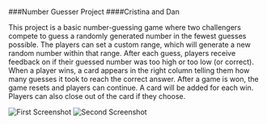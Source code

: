 ###Number Guesser Project
####Cristina and Dan

This project is a basic number-guessing game where two challengers compete to guess a randomly generated number in the fewest guesses possible. The players can set a custom range, which will generate a new random number within that range. After each guess, players receive feedback on if their guessed number was too high or too low (or correct). When a player wins, a card appears in the right column telling them how many guesses it took to reach the correct answer. After a game is won, the game resets and players can continue. A card will be added for each win. Players can also close out of the card if they choose.

![First Screenshot](https://i.imgur.com/yfIl6lV.png)
![Second Screenshot](https://i.imgur.com/tV0oAMq.png)
